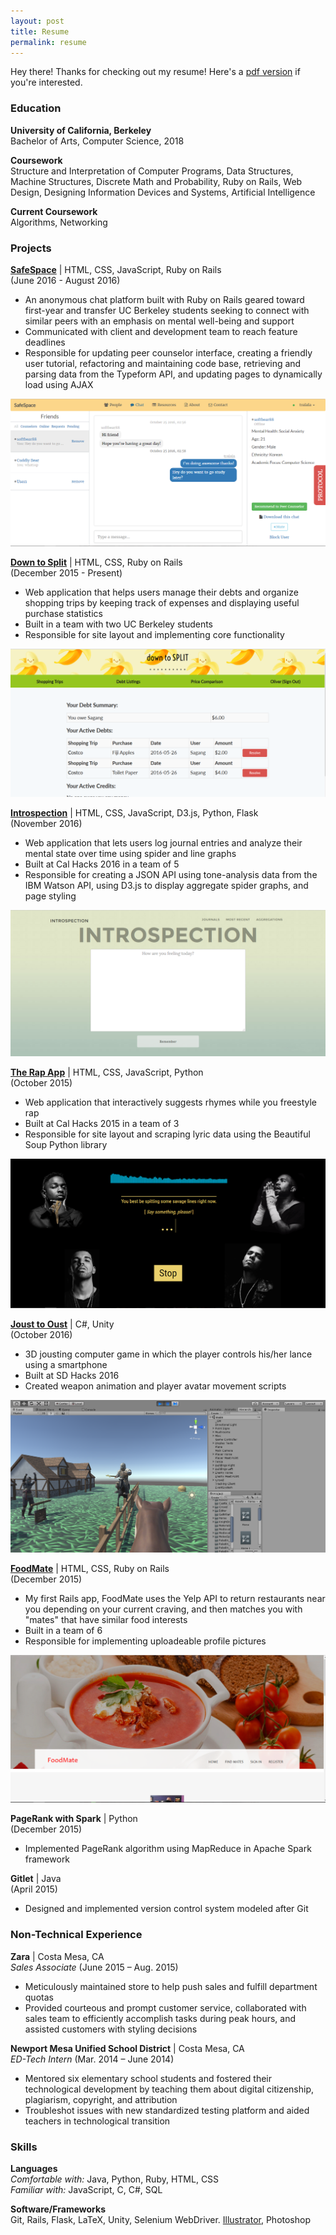```yaml
---
layout: post
title: Resume
permalink: resume
---
```


<p class="message">
	Hey there! Thanks for checking out my resume! Here's a <a href="resume/resume.pdf">pdf version</a> if you're interested. 
</p>

### Education

<strong>University of California, Berkeley</strong>  
Bachelor of Arts, Computer Science, 2018

<strong>Coursework</strong>  
Structure and Interpretation of Computer Programs, Data Structures, Machine Structures, Discrete Math and Probability, Ruby on Rails, Web Design, Designing Information Devices and Systems, Artificial Intelligence

<strong>Current Coursework</strong>  
Algorithms, Networking


### Projects

<a href="http://safespace-dev.herokuapp.com/"><strong>SafeSpace</strong></a> | HTML, CSS, JavaScript, Ruby on Rails  
(June 2016 - August 2016)

* An anonymous chat platform built with Ruby on Rails geared toward first-year and transfer UC Berkeley students seeking to connect with similar peers with an emphasis on mental well-being and support 
* Communicated with client and development team to reach feature deadlines
* Responsible for updating peer counselor interface, creating a friendly user tutorial, refactoring and maintaining code base, retrieving and parsing data from the Typeform API, and updating pages to dynamically load using AJAX

<img id="safespace" src="public/projects/safespace.PNG">

<a href="http://down-to-split.herokuapp.com/"><strong>Down to Split</strong></a> | HTML, CSS, Ruby on Rails   
(December 2015 - Present)

* Web application that helps users manage their debts and organize shopping trips by keeping track of expenses and displaying useful purchase statistics 
* Built in a team with two UC Berkeley students
* Responsible for site layout and implementing core functionality 

<img id="downtosplit" src="public/projects/downtosplit.PNG">

<a href="https://github.com/jalagar/selfspoken"><strong>Introspection</strong></a> | HTML, CSS, JavaScript, D3.js, Python, Flask   
(November 2016)

* Web application that lets users log journal entries and analyze their mental state over time using spider and line graphs
* Built at Cal Hacks 2016 in a team of 5
* Responsible for creating a JSON API using tone-analysis data from the IBM Watson API, using D3.js to display aggregate spider graphs, and page styling

<img src="public/projects/introspection.PNG">

<a href="https://www.ocf.berkeley.edu/~owenmj/"><strong>The Rap App</strong></a> | HTML, CSS, JavaScript, Python  
(October 2015)

* Web application that interactively suggests rhymes while you freestyle rap
* Built at Cal Hacks 2015 in a team of 3
* Responsible for site layout and scraping lyric data using the Beautiful Soup Python library

<img id="rapapp" src="public/projects/rapapp.PNG">

<a href="https://github.com/sagangwee/SD_Hacks_Jousting"><strong>Joust to Oust</strong></a> | C#, Unity   
(October 2016)

* 3D jousting computer game in which the player controls his/her lance using a smartphone  
* Built at SD Hacks 2016
* Created weapon animation and player avatar movement scripts

<img id="joust" src="public/projects/joust.PNG">

<a href="http://food-mate.herokuapp.com/"><strong>FoodMate</strong></a> | HTML, CSS, Ruby on Rails   
(December 2015)

* My first Rails app, FoodMate uses the Yelp API to return restaurants near you depending on your current craving, and then matches you with "mates" that have similar food interests
* Built in a team of 6
* Responsible for implementing uploadeable profile pictures

<img id="foodmate" src="public/projects/foodmate.PNG">

<strong>PageRank with Spark</strong> | Python  
(December 2015)

* Implemented PageRank algorithm using MapReduce in Apache Spark framework 

<strong>Gitlet</strong> | Java  
(April 2015)

* Designed and implemented version control system modeled after Git


### Non-Technical Experience

<strong>Zara</strong> | Costa Mesa, CA	
<em>Sales Associate</em> (June 2015 – Aug. 2015)

* Meticulously maintained store to help push sales and fulfill department quotas
* Provided courteous and prompt customer service, collaborated with sales team to efficiently accomplish tasks during peak hours, and assisted customers with styling decisions

<strong>Newport Mesa Unified School District</strong> | Costa Mesa, CA 	
<em>ED-Tech Intern</em> (Mar. 2014 – June 2014)

* Mentored six elementary school students and fostered their technological development by teaching them about digital citizenship, plagiarism, copyright, and attribution
* Troubleshot issues with new standardized testing platform and aided teachers in technological transition 


### Skills

<strong>Languages</strong>  
<em>Comfortable with:</em> Java, Python, Ruby, HTML, CSS  
<em>Familiar with:</em> JavaScript, C, C#, SQL

<strong>Software/Frameworks</strong>  
Git, Rails, Flask, LaTeX, Unity, Selenium WebDriver. <a href="public/infographic.pdf">Illustrator</a>, Photoshop  
